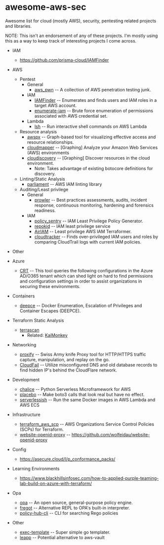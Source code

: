 # awesome-aws-sec
Awesome list for cloud (mostly AWS), security, pentesting related projects and libraries.

NOTE: This isn't an endorsement of any of these projects. I'm mostly using this as a way to keep track of interesting projects I come across.


* IAM
  * https://github.com/prisma-cloud/IAMFinder
  
* AWS
  * Pentest
    * General
      * [aws_pwn](https://github.com/dagrz/aws_pwn) -- A collection of AWS penetration testing junk.
    * IAM
      * [IAMFinder](https://github.com/prisma-cloud/IAMFinder) -- Enumerates and finds users and IAM roles in a target AWS account.
      * [enumerate-iam](https://github.com/andresriancho/enumerate-iam) -- Brute force enumeration of permissions associated with AWS credential set.
    * Lambda
      * [lsh](https://github.com/tobilg/lsh) -- Run interactive shell commands on AWS Lambda
  * Resource analysis
    * [awspx](https://github.com/FSecureLABS/awspx) -- Graph-based tool for visualizing effective access and resource relationships.
    * [cloudmapper](https://github.com/duo-labs/cloudmapper) -- [Graphing] Analyze your Amazon Web Services (AWS) environments
    * [cloudiscovery](https://github.com/Cloud-Architects/cloudiscovery) -- [Graphing] Discover resources in the cloud environment.
      * Note: Takes advantage of existing botocore definitions for discovery.
  * Linting/Static Analysis
      * [parliament](https://github.com/duo-labs/parliament) -- AWS IAM linting library
  * Auditing/Least privilege
    * General
      * [prowler](https://github.com/toniblyx/prowler) -- Best practices assessments, audits, incident response, continuous monitoring, hardening and forensics readiness.
    * IAM
      * [policy_sentry](https://github.com/salesforce/policy_sentry) -- IAM Least Privilege Policy Generator.
      * [repokid](https://github.com/Netflix/repokid) -- IAM least privilege service
      * [AirIAM](https://github.com/bridgecrewio/AirIAM) -- Least privilege AWS IAM Terraformer.
      * [cloudtracker](https://github.com/duo-labs/cloudtracker) -- Finds over-privileged IAM users and roles by comparing CloudTrail logs with current IAM policies.

* Other
 * Azure
   * [CRT](https://github.com/CrowdStrike/CRT) -- This tool queries the following configurations in the Azure AD/O365 tenant which can shed light on hard to find permissions and configuration settings in order to assist organizations in securing these environments.

 * Containers
   * [deepce](https://github.com/stealthcopter/deepce/) -- Docker Enumeration, Escalation of Privileges and Container Escapes (DEEPCE).

 * Terraform Static Analysis
     * [terrascan](https://github.com/accurics/terrascan)
       * Related: [KaiMonkey](https://github.com/accurics/KaiMonkey)    

 * Networking
   * [proxify](https://github.com/projectdiscovery/proxify) -- Swiss Army knife Proxy tool for HTTP/HTTPS traffic capture, manipulation, and replay on the go.
   * [CloudFail](https://github.com/m0rtem/CloudFail) -- Utilize misconfigured DNS and old database records to find hidden IP's behind the CloudFlare network.

 * Development
   * [chalice](https://github.com/aws/chalice) -- Python Serverless Microframework for AWS
   * [placebo](https://github.com/garnaat/placebo) -- Make boto3 calls that look real but have no effect.
   * [serverlessish](https://github.com/glassechidna/serverlessish) -- Run the same Docker images in AWS Lambda and AWS ECS

 * Infrastructure
   * [terraform_aws_scp](https://github.com/ScaleSec/terraform_aws_scp) -- AWS Organizations Service Control Policies (SCPs) for Terraform.
   * [website-openid-proxy](https://github.com/wolfeidau/website-openid-proxy) -- https://github.com/wolfeidau/website-openid-proxy

 * Config
   * https://asecure.cloud/l/p_conformance_packs/

 * Learning Environments
   * https://www.blackhillsinfosec.com/how-to-applied-purple-teaming-lab-build-on-azure-with-terraform/

 * Opa
   * [opa](https://github.com/open-policy-agent/opa) -- An open source, general-purpose policy engine.
   * [fregot](https://github.com/fugue/fregot) -- Alternative REPL to OPA's built-in interpreter.
   * [policy-hub-cli](https://github.com/policy-hub/policy-hub-cli) -- CLI for searching Rego policies

 * Other
   * [exec-template](https://github.com/groob/exec-template) -- Super simple go templater.
   * [leapp](https://github.com/Noovolari/leapp) -- Potential alternative to aws-vault


